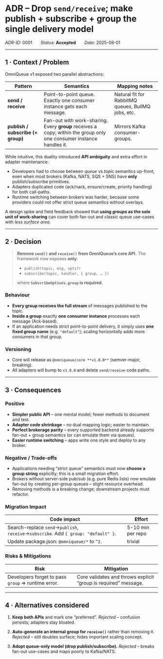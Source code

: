 # ADR – Drop `send/receive`; make **publish + subscribe + group** the single delivery model

*ADR-ID:* 0001  *Status:* **Accepted**  *Date:* 2025-08-01

---

## 1 · Context / Problem

OmniQueue v1 exposed two parallel abstractions:

| Pattern                           | Semantics                                                                                                           | Mapping notes                                      |
| --------------------------------- | ------------------------------------------------------------------------------------------------------------------- | -------------------------------------------------- |
| **send / receive**                | Point-to-point queue. Exactly one consumer instance gets each message.                                              | Natural fit for RabbitMQ queues, BullMQ jobs, etc. |
| **publish / subscribe (+ group)** | Fan-out with work-sharing. Every **group** receives a copy; within the group only one consumer instance handles it. | Mirrors Kafka consumer-groups.                     |

While intuitive, this duality introduced **API ambiguity** and extra effort in adapter maintenance:

* Developers had to choose between *queue* vs *topic* semantics up-front, even when most brokers (Kafka, NATS, SQS + SNS) have **only** publish/subscribe primitives.
* Adapters duplicated code (ack/nack, ensure/create, priority handling) for both call-paths.
* Runtime switching between brokers was harder, because some providers could not offer strict queue semantics without overlays.

A design spike and field feedback showed that **using *groups* as the sole unit of work-sharing** can cover both fan-out and classic queue use-cases with *less surface area*.

---

## 2 · Decision

> **Remove `send()` and `receive()` from OmniQueue’s core API.**
> The framework now exposes **only**:
>
> * `publish(topic, msg, opts?)`
> * `subscribe(topic, handler, { group, … })`
>
> where **`SubscribeOptions.group` is required**.

### Behaviour

* **Every group receives the full stream** of messages published to the topic.
* **Inside a group** exactly **one consumer instance** processes each message (Ack-based).
* If an application needs strict point-to-point delivery, it simply uses **one fixed group name** (e.g. `"default"`); scaling horizontally adds more consumers in that group.

### Versioning

* Core will release as `@omniqueue/core **v1.0.0**` (semver-major, breaking).
* All adapters will bump to `v1.0.0` and delete `send/receive` code paths.

---

## 3 · Consequences

### Positive

* **Simpler public API** – one mental model; fewer methods to document and test.
* **Adapter code shrinkage** – no dual mapping logic; easier to maintain.
* **Perfect brokerage parity** – every supported backend already supports fan-out + group semantics (or can emulate them via queues).
* **Easier runtime switching** – apps write one style and deploy to any broker.

### Negative / Trade-offs

* Applications needing “strict queue” semantics must now **choose a group string** explicitly; this is a small migration effort.
* Brokers without server-side pub/sub (e.g. pure Redis lists) now emulate fan-out by creating per-group queues – slight resource overhead.
* Removing methods is a breaking change; downstream projects must refactor.

### Migration Impact

| Code impact                                                                         | Effort            |
| ----------------------------------------------------------------------------------- | ----------------- |
| Search-replace `send`→`publish`, `receive`→`subscribe`. Add `{ group: "default" }`. | 5-10 min per repo |
| Update package.json: `@omniqueue/*` to `^2`.                                        | trivial           |

### Risks & Mitigations

| Risk                                               | Mitigation                                                                                |
| -------------------------------------------------- | ----------------------------------------------------------------------------------------- |
| Developers forget to pass `group` ⇒ runtime error. | Core validates and throws explicit “group is required” message.                           |

---

## 4 · Alternatives considered

1. **Keep both APIs** and mark one “preferred”.
   *Rejected* – confusion persists; adapters stay bloated.

2. **Auto-generate an internal group for `receive()`** rather than removing it.
   *Rejected* – still doubles surface; hides important scaling concept.

3. **Adopt queue-only model (drop publish/subscribe).**
   *Rejected* – breaks fan-out use-cases and maps poorly to Kafka/NATS.
